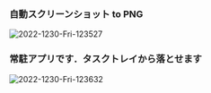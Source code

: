 ### 自動スクリーンショット to PNG
![2022-1230-Fri-123527](https://user-images.githubusercontent.com/61858679/210033691-5021c2ee-6b55-44d4-b450-6b3b1105ae42.png)

### 常駐アプリです．タスクトレイから落とせます
![2022-1230-Fri-123632](https://user-images.githubusercontent.com/61858679/210032211-2f264edc-0434-49c4-a8d0-39d6e840c668.png)